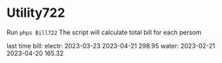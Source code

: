# Utility722
Run `phps Bill722`
The script will calculate total bill for each persom


last time bill:
electr: 2023-03-23 2023-04-21 298.95
water: 2023-02-21 2023-04-20 165.32